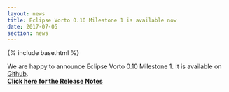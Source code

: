 ```yaml
---
layout: news
title: Eclipse Vorto 0.10 Milestone 1 is available now
date: 2017-07-05
section: news
---
```


{% include base.html %}

We are happy to announce Eclipse Vorto 0.10 Milestone 1. It is available on <a href="https://github.com/eclipse/vorto" target="_blank">Github</a>.<br>
<a href="{{base}}/documentation/appendix/releasenotes/0.10.0-M1.html" target="_blank"><b>Click here for the Release Notes</b></a>
<br>
